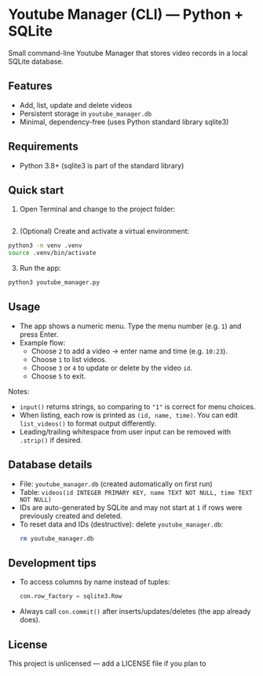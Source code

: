 # Youtube Manager (CLI) — Python + SQLite

Small command-line Youtube Manager that stores video records in a local SQLite database.

## Features
- Add, list, update and delete videos
- Persistent storage in `youtube_manager.db`
- Minimal, dependency-free (uses Python standard library sqlite3)

## Requirements
- Python 3.8+ (sqlite3 is part of the standard library)

## Quick start

1. Open Terminal and change to the project folder:
```bash

```

2. (Optional) Create and activate a virtual environment:
```bash
python3 -m venv .venv
source .venv/bin/activate
```

3. Run the app:
```bash
python3 youtube_manager.py
```

## Usage
- The app shows a numeric menu. Type the menu number (e.g. `1`) and press Enter.
- Example flow:
  - Choose `2` to add a video → enter name and time (e.g. `10:23`).
  - Choose `1` to list videos.
  - Choose `3` or `4` to update or delete by the video `id`.
  - Choose `5` to exit.

Notes:
- `input()` returns strings, so comparing to `"1"` is correct for menu choices.
- When listing, each row is printed as `(id, name, time)`. You can edit `list_videos()` to format output differently.
- Leading/trailing whitespace from user input can be removed with `.strip()` if desired.

## Database details
- File: `youtube_manager.db` (created automatically on first run)
- Table: `videos(id INTEGER PRIMARY KEY, name TEXT NOT NULL, time TEXT NOT NULL)`
- IDs are auto-generated by SQLite and may not start at `1` if rows were previously created and deleted.
- To reset data and IDs (destructive): delete `youtube_manager.db`:
  ```bash
  rm youtube_manager.db
  ```

## Development tips
- To access columns by name instead of tuples:
  ```python
  con.row_factory = sqlite3.Row
  ```
- Always call `con.commit()` after inserts/updates/deletes (the app already does).

## License
This project is unlicensed — add a LICENSE file if you plan to
